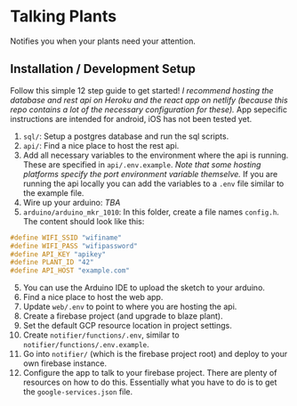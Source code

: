 # Talking Plants
Notifies you when your plants need your attention.

## Installation / Development Setup
Follow this simple 12 step guide to get started! *I recommend hosting the database and rest api on Heroku and the react app on netlify (because this repo contains a lot of the necessary configuration for these).* App sepecific instructions are intended for android, iOS has not been tested yet.

1. `sql/`: Setup a postgres database and run the sql scripts.
2. `api/`: Find a nice place to host the rest api.
3. Add all necessary variables to the environment where the api is running. These are specified in `api/.env.example`. *Note that some hosting platforms specify the port environment variable themselve.* If you are running the api locally you can add the variables to a `.env` file similar to the example file.
4. Wire up your arduino: *TBA*
5. `arduino/arduino_mkr_1010`: In this folder, create a file names `config.h`. The content should look like this:
```c++
#define WIFI_SSID "wifiname"
#define WIFI_PASS "wifipassword"
#define API_KEY "apikey"
#define PLANT_ID "42"
#define API_HOST "example.com"
```
5. You can use the Arduino IDE to upload the sketch to your arduino.
6. Find a nice place to host the web app.
7. Update `web/.env` to point to where you are hosting the api.
8. Create a firebase project (and upgrade to blaze plant).
9. Set the default GCP resource location in project settings.
10. Create `notifier/functions/.env`, similar to `notifier/functions/.env.example`.
11. Go into `notifier/` (which is the firebase project root) and deploy to your own firebase instance.
12. Configure the app to talk to your firebase project. There are plenty of resources on how to do this. Essentially what you have to do is to get the `google-services.json` file.
